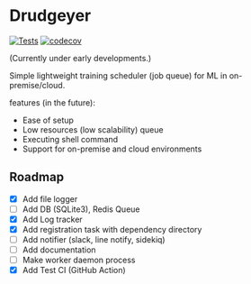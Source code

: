 # Drudgeyer

[![Tests](https://github.com/tokusumi/drudgeyer/actions/workflows/test.yaml/badge.svg)](https://github.com/tokusumi/drudgeyer/actions/workflows/test.yaml)
[![codecov](https://codecov.io/gh/tokusumi/drudgeyer/branch/main/graph/badge.svg?token=fZoZJLYCla)](https://codecov.io/gh/tokusumi/drudgeyer)

(Currently under early developments.)

Simple lightweight training scheduler (job queue) for ML in on-premise/cloud.

features (in the future):

* Ease of setup
* Low resources (low scalability) queue
* Executing shell command
* Support for on-premise and cloud environments

## Roadmap

* [x] Add file logger
* [ ] Add DB (SQLite3), Redis Queue
* [x] Add Log tracker
* [x] Add registration task with dependency directory
* [ ] Add notifier (slack, line notify, sidekiq)
* [ ] Add documentation
* [ ] Make worker daemon process 
* [x] Add Test CI (GitHub Action)
